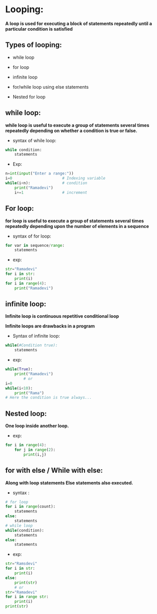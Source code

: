 # Looping:

**A loop is used for executing a block of statements repeatedly until a particular condition is satisfied**

## Types of looping:

* while loop

* for loop

* infinite loop

* for/while loop using else statements

* Nested for loop

## while loop:

**while loop is useful to execute a group of statements several times repeatedly depending on whether a condition is true or false.**

* syntax of while loop:

```python
while condition:
    statements
```

* Exp:

```python
n=int(input("Enter a range:"))
i=0                      # Indexing variable
while(i<n):              # condition
    print("Ramadevi")
    i+=1                 # increment
```

## For loop:

**for loop is useful to execute a group of statements several times repeatedly depending upon the number of elements in a sequence**

* syntax of for loop:

```python
for var in sequence/range:
    statements
```

* exp:

```python
str="Ramadevi"
for i in str:
    print(i)
for i in range(4):
    print("Ramadevi")
```

## infinite loop:

**Infinite loop is continuous repetitive conditional loop**

**Infinite loops are drawbacks in a program**

* Syntax of infinite loop:

```python
while(#Condition true):
    statements
```

* exp:

```python
while(True):
    print("Ramadevi")
        # or
i=0
while(i<10):
    print("Rama")
# Here the condition is true always...   
```

## Nested loop:

**One loop inside another loop.**

* exp:

```python
for i in range(4):
    for j in range(2):
        print(i,j)
```

## for with else / While with else:

**Along with loop statements Else statements also executed.**

* syntax :

```python
# for loop
for i in range(count):
    statements
else:
    statements
# while loop
while(condition):
    statements
else:
    statements
```

* exp:

```python
str="Ramsdevi"
for i in str:
    print(i)
else:
    print(str)
    # or
str="Ramadevi"
for i in range str:
    print(i)
print(str)
```



